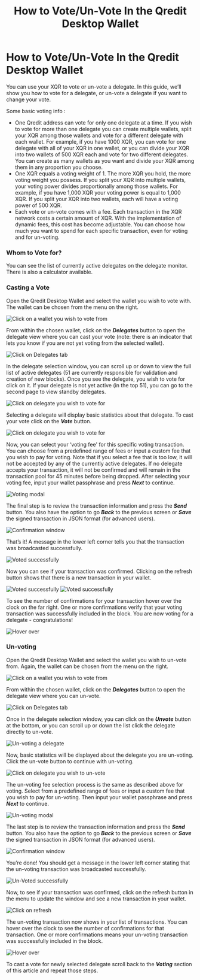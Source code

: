 ﻿---
title: How to Vote/Un-Vote In the Qredit Desktop Wallet
---
# How to Vote/Un-Vote In the Qredit Desktop Wallet

You can use your XQR to vote or un-vote a delegate. In this guide, we’ll show you how to vote for a delegate, or un-vote a delegate if you want to change your vote.

Some basic voting info :

- One Qredit address can vote for only one delegate at a time. If you wish to vote for more than one delegate you can create multiple wallets, split your XQR among those wallets and vote for a different delegate with each wallet. For example, if you have 1000 XQR, you can vote for one delegate with all of your XQR in one wallet, or you can divide your XQR into two wallets of 500 XQR each and vote for two different delegates. You can create as many wallets as you want and divide your XQR among them in any proportion you choose.
- One XQR equals a voting weight of 1. The more XQR you hold, the more voting weight you possess. If you split your XQR into multiple wallets, your voting power divides proportionally among those wallets. For example, if you have 1,000 XQR your voting power is equal to 1,000 XQR. If you split your XQR into two wallets, each will have a voting power of 500 XQR.
- Each vote or un-vote comes with a fee. Each transaction in the XQR network costs a certain amount of XQR. With the implementation of dynamic fees, this cost has become adjustable. You can choose how much you want to spend for each specific transaction, even for voting and for un-voting.

### Whom to Vote for?

You can see the list of currently active delegates on the delegate monitor. There is also a calculator available. 

### Casting a Vote

Open the Qredit Desktop Wallet and select the wallet you wish to vote with. The wallet can be chosen from the menu on the right.

![Click on a wallet you wish to vote from](./assets/how-to-vote-in-the-ark-desktop-wallet/1_clickonawallet.jpg)

From within the chosen wallet, click on the **_Delegates_** button to open the delegate view where you can cast your vote (note: there is an indicator that lets you know if you are not yet voting from the selected wallet).

![Click on Delegates tab](./assets/how-to-vote-in-the-ark-desktop-wallet/2_clickondelegates.jpg)

In the delegate selection window, you can scroll up or down to view the full list of active delegates (51 are currently responsible for validation and creation of new blocks). Once you see the delegate, you wish to vote for click on it. If your delegate is not yet active (in the top 51), you can go to the second page to view standby delegates.

![Click on delegate you wish to vote for](./assets/how-to-vote-in-the-ark-desktop-wallet/3_clickondelegate.jpg)

Selecting a delegate will display basic statistics about that delegate. To cast your vote click on the **_Vote_** button.

![Click on delegate you wish to vote for](./assets/how-to-vote-in-the-ark-desktop-wallet/4_clickonvotebutton.jpg)

Now, you can select your ‘voting fee' for this specific voting transaction. You can choose from a predefined range of fees or input a custom fee that you wish to pay for voting. Note that if you select a fee that is too low, it will not be accepted by any of the currently active delegates. If no delegate accepts your transaction, it will not be confirmed and will remain in the transaction pool for 45 minutes before being dropped. After selecting your voting fee, input your wallet passphrase and press **_Next_** to continue.

![Voting modal](./assets/how-to-vote-in-the-ark-desktop-wallet/5_votingmodal.jpg)

The final step is to review the transaction information and press the **_Send_** button. You also have the option to go **_Back_** to the previous screen or **_Save_** the signed transaction in JSON format (for advanced users).

![Confirmation window](./assets/how-to-vote-in-the-ark-desktop-wallet/6_clickonsend.jpg)

That’s it! A message in the lower left corner tells you that the transaction was broadcasted successfully.

![Voted successfully](./assets/how-to-vote-in-the-ark-desktop-wallet/7_votedsuccessfully.jpg)

Now you can see if your transaction was confirmed. Clicking on the refresh button shows that there is a new transaction in your wallet.

![Voted successfully](./assets/how-to-vote-in-the-ark-desktop-wallet/8_votedsucessfully1.jpg)
![Voted successfully](./assets/how-to-vote-in-the-ark-desktop-wallet/9_votedsucessfully2.jpg)

To see the number of confirmations for your transaction hover over the clock on the far right. One or more confirmations verify that your voting transaction was successfully included in the block. You are now voting for a delegate - congratulations!

![Hover over](./assets/how-to-vote-in-the-ark-desktop-wallet/10_checkvoteconfirmations.jpg)

### Un-voting

Open the Qredit Desktop Wallet and select the wallet you wish to un-vote from. Again, the wallet can be chosen from the menu on the right.

![Click on a wallet you wish to vote from](./assets/how-to-vote-in-the-ark-desktop-wallet/11_clickonawallet.jpg)

From within the chosen wallet, click on the **_Delegates_** button to open the delegate view where you can un-vote.

![Click on Delegates tab](./assets/how-to-vote-in-the-ark-desktop-wallet/12_clickondelegates.jpg)

Once in the delegate selection window, you can click on the **_Unvote_** button at the bottom, or you can scroll up or down the list click the delegate directly to un-vote.

![Un-voting a delegate](./assets/how-to-vote-in-the-ark-desktop-wallet/13_clickondelegate.jpg)

Now, basic statistics will be displayed about the delegate you are un-voting. Click the un-vote button to continue with un-voting.

![Click on delegate you wish to un-vote](./assets/how-to-vote-in-the-ark-desktop-wallet/14_clickonunvotebutton.jpg)

The un-voting fee selection process is the same as described above for voting. Select from a predefined range of fees or input a custom fee that you wish to pay for un-voting. Then input your wallet passphrase and press **_Next_** to continue.

![Un-voting modal](./assets/how-to-vote-in-the-ark-desktop-wallet/15_unvotingmodal.jpg)

The last step is to review the transaction information and press the **_Send_** button. You also have the option to go **_Back_** to the previous screen or **_Save_** the signed transaction in JSON format (for advanced users).

![Confirmation window](./assets/how-to-vote-in-the-ark-desktop-wallet/16_clickonsend.jpg)

You’re done! You should get a message in the lower left corner stating that the un-voting transaction was broadcasted successfully.

![Un-Voted successfully](./assets/how-to-vote-in-the-ark-desktop-wallet/17_unvotedsuccessfully.jpg)

Now, to see if your transaction was confirmed, click on the refresh button in the menu to update the window and see a new transaction in your wallet.

![Click on refresh](./assets/how-to-vote-in-the-ark-desktop-wallet/18_unvotedsucessfully.jpg)

The un-voting transaction now shows in your list of transactions. You can hover over the clock to see the number of confirmations for that transaction. One or more confirmations means your un-voting transaction was successfully included in the block.

![Hover over](./assets/how-to-vote-in-the-ark-desktop-wallet/19_checkunvoteconfirmations.jpg)

To cast a vote for newly selected delegate scroll back to the **_Voting_** section of this article and repeat those steps.
